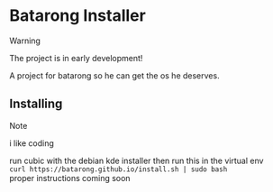 # Batarong Installer


> [!WARNING]
> The project is in early development!

A project for batarong so he can get the os he deserves.


## Installing
> [!NOTE]
> i like coding

run cubic with the debian kde installer then run this in the virtual env   
```curl https://batarong.github.io/install.sh | sudo bash```   
proper instructions coming soon
